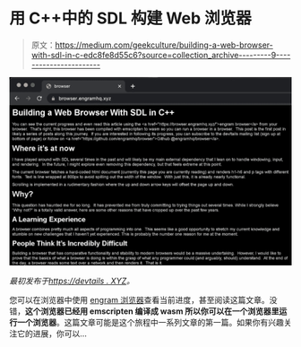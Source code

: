 # 用 C++中的 SDL 构建 Web 浏览器

> 原文：<https://medium.com/geekculture/building-a-web-browser-with-sdl-in-c-edc8fe8d55c6?source=collection_archive---------9----------------------->

![](img/d3d30cc25b6c76b98560cc9b57822bfe.png)

*最初发布于*[*https://devtails . XYZ*](https://devtails.xyz/@adam/building-a-web-browser-with-sdl-in-c++)*。*

您可以在浏览器中使用 [engram 浏览器](https://browser.engramhq.xyz/)查看当前进度，甚至阅读这篇文章。没错，**这个浏览器已经用 emscripten 编译成 wasm 所以你可以在一个浏览器里运行一个浏览器**。这篇文章可能是这个旅程中一系列文章的第一篇。如果你有兴趣关注它的进展，你可以…